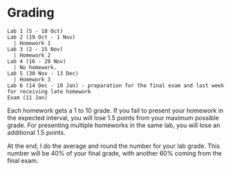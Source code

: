 # Grading

```
Lab 1 (5 - 18 Oct)
Lab 2 (19 Oct - 1 Nov)
  | Homework 1
Lab 3 (2 - 15 Nov)
  | Homework 2
Lab 4 (16 - 29 Nov)
  | No homework.
Lab 5 (30 Nov - 13 Dec)
  | Homework 3
Lab 6 (14 Dec - 10 Jan) - preparation for the final exam and last week for receiving late homework
Exam (11 Jan)
```

Each homework gets a 1 to 10 grade. If you fail to present your homework in the expected interval, you will lose 1.5 points from your maximum possible grade. For presenting multiple homeworks in the same lab, you will lose an additional 1.5 points.

At the end, I do the average and round the number for your lab grade. This number will be 40% of your final grade, with another 60% coming from the final exam.
